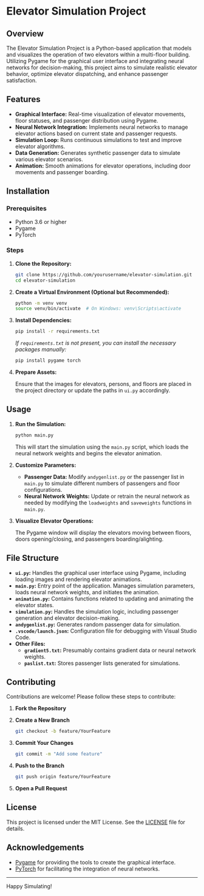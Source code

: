 # Elevator Simulation Project

## Overview

The Elevator Simulation Project is a Python-based application that models and visualizes the operation of two elevators within a multi-floor building. Utilizing Pygame for the graphical user interface and integrating neural networks for decision-making, this project aims to simulate realistic elevator behavior, optimize elevator dispatching, and enhance passenger satisfaction.

## Features

- **Graphical Interface:** Real-time visualization of elevator movements, floor statuses, and passenger distribution using Pygame.
- **Neural Network Integration:** Implements neural networks to manage elevator actions based on current state and passenger requests.
- **Simulation Loop:** Runs continuous simulations to test and improve elevator algorithms.
- **Data Generation:** Generates synthetic passenger data to simulate various elevator scenarios.
- **Animation:** Smooth animations for elevator operations, including door movements and passenger boarding.

## Installation

### Prerequisites

- Python 3.6 or higher
- Pygame
- PyTorch

### Steps

1. **Clone the Repository:**

   ```bash
   git clone https://github.com/yourusername/elevator-simulation.git
   cd elevator-simulation
   ```

2. **Create a Virtual Environment (Optional but Recommended):**

   ```bash
   python -m venv venv
   source venv/bin/activate  # On Windows: venv\Scripts\activate
   ```

3. **Install Dependencies:**

   ```bash
   pip install -r requirements.txt
   ```

   *If `requirements.txt` is not present, you can install the necessary packages manually:*

   ```bash
   pip install pygame torch
   ```

4. **Prepare Assets:**

   Ensure that the images for elevators, persons, and floors are placed in the project directory or update the paths in `ui.py` accordingly.

## Usage

1. **Run the Simulation:**

   ```bash
   python main.py
   ```

   This will start the simulation using the `main.py` script, which loads the neural network weights and begins the elevator animation.

2. **Customize Parameters:**

   - **Passenger Data:** Modify `andygenlist.py` or the passenger list in `main.py` to simulate different numbers of passengers and floor configurations.
   - **Neural Network Weights:** Update or retrain the neural network as needed by modifying the `loadweights` and `saveweights` functions in `main.py`.

3. **Visualize Elevator Operations:**

   The Pygame window will display the elevators moving between floors, doors opening/closing, and passengers boarding/alighting.

## File Structure

- **`ui.py`:** Handles the graphical user interface using Pygame, including loading images and rendering elevator animations.
- **`main.py`:** Entry point of the application. Manages simulation parameters, loads neural network weights, and initiates the animation.
- **`animation.py`:** Contains functions related to updating and animating the elevator states.
- **`simulation.py`:** Handles the simulation logic, including passenger generation and elevator decision-making.
- **`andygenlist.py`:** Generates random passenger data for simulation.
- **`.vscode/launch.json`:** Configuration file for debugging with Visual Studio Code.
- **Other Files:**
  - **`gradient5.txt`:** Presumably contains gradient data or neural network weights.
  - **`paslist.txt`:** Stores passenger lists generated for simulations.

## Contributing

Contributions are welcome! Please follow these steps to contribute:

1. **Fork the Repository**
2. **Create a New Branch**

   ```bash
   git checkout -b feature/YourFeature
   ```

3. **Commit Your Changes**

   ```bash
   git commit -m "Add some feature"
   ```

4. **Push to the Branch**

   ```bash
   git push origin feature/YourFeature
   ```

5. **Open a Pull Request**

## License

This project is licensed under the MIT License. See the [LICENSE](LICENSE) file for details.

## Acknowledgements

- [Pygame](https://www.pygame.org/) for providing the tools to create the graphical interface.
- [PyTorch](https://pytorch.org/) for facilitating the integration of neural networks.

---

Happy Simulating!